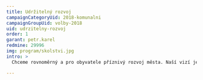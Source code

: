 ```yaml
---
title: Udržitelný rozvoj
campaignCategoryUid: 2018-komunalni
campaignGroupUid: volby-2018
uid: udrzitelny-rozvoj
order: 1
garant: petr.karel
redmine: 29996
img: program/skolstvi.jpg
intro: >
  Chceme rovnoměrný a pro obyvatele příznivý rozvoj města. Naší vizí je město krátkých vzdáleností, kde máte vše na dosah ruky. Chceme zásadně zvýšit povědomí veřejnosti o územním plánu a dalších nástrojích územního plánování a posílit její účast.

---
```


